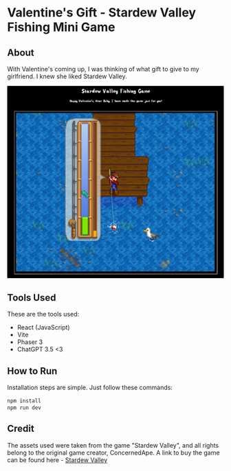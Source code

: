 # Valentine's Gift - Stardew Valley Fishing Mini Game

## About
With Valentine's coming up, I was thinking of what gift to give to my girlfriend. I knew she liked Stardew Valley.

![Screenshot of the simple fishing game](example.png)

## Tools Used
These are the tools used:
- React (JavaScript)
- Vite
- Phaser 3
- ChatGPT 3.5 <3

## How to Run
Installation steps are simple. Just follow these commands:
```
npm install
npm run dev
```

## Credit
The assets used were taken from the game "Stardew Valley", and all rights belong to the original game creator, ConcernedApe. A link to buy the game can be found here - [Stardew Valley](https://www.stardewvalley.net/)
